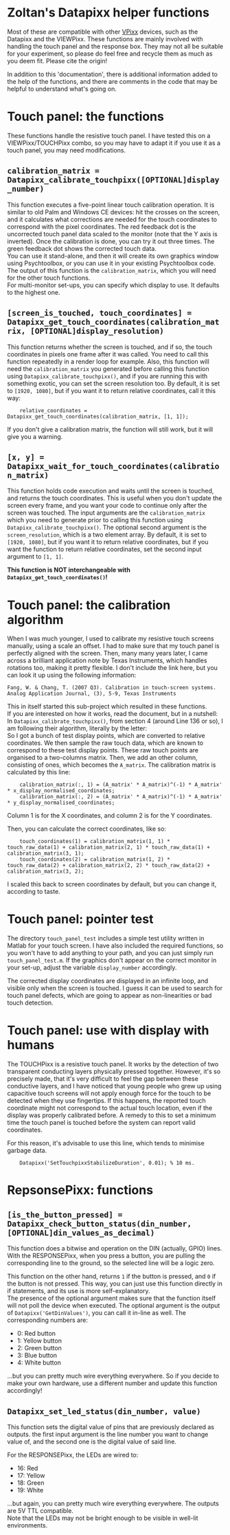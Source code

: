 
# Zoltan's Datapixx helper functions

Most of these are compatible with other [VPixx](http://vpixx.com) devices, such as the Datapixx and the VIEWPixx. These functions are mainly involved with handling the touch panel and the response box. They may not all be suitable for your experiment, so please do feel free and recycle them as much as you deem fit. Please cite the origin!

In addition to this 'documentation', there is additional information added to the help of the functions, and there are comments in the code that may be helpful to understand what's going on.


# Touch panel: the functions

These functions handle the resistive touch panel. I have tested this on a VIEWPixx/TOUCHPixx combo, so you may have to adapt it if you use it as a touch panel, you may need modifications.

## `calibration_matrix = Datapixx_calibrate_touchpixx([OPTIONAL]display_number)`

This function executes a five-point linear touch calibration operation. It is similar to old Palm and Windows CE devices: hit the crosses on the screen, and it calculates what corrections are needed for the touch coordinates to correspond with the pixel coordinates. The red feedback dot is the uncorrected touch panel data scaled to the monitor (note that the Y axis is inverted). Once the calibration is done, you can try it out three times. The green feedback dot shows the corrected touch data.  
You can use it stand-alone, and then it will create its own graphics window using Psychtoolbox, or you can use it in your existing Psychtoolbox code.
The output of this function is the `calibration_matrix`, which you will need for the other touch functions.  
For multi-monitor set-ups, you can specify which display to use. It defaults to the highest one.

## `[screen_is_touched, touch_coordinates] = Datapixx_get_touch_coordinates(calibration_matrix, [OPTIONAL]display_resolution)`

This function returns whether the screen is touched, and if so, the touch coordinates in pixels one frame after it was called. You need to call this function repeatedly in a render loop for example.
Also, this function will need the `calibration_matrix` you generated before calling this function using `Datapixx_calibrate_touchpixx()`, and if you are running this with something exotic, you can set the screen resolution too. By default, it is set to `[1920, 1080]`, but if you want it to return relative coordinates, call it this way:
```
    relative_coordinates = Datapixx_get_touch_coordinates(calibration_matrix, [1, 1]);
```

If you don't give a calibration matrix, the function will still work, but it will give you a warning.

## `[x, y] = Datapixx_wait_for_touch_coordinates(calibration_matrix)`

This function holds code execution and waits until the screen is touched, and returns the touch coordinates. This is useful when you don't update the screen every frame, and you want your code to continue only after the screen was touched. The input arguments are the `calibration_matrix` which you need to generate prior to calling this function using `Datapixx_calibrate_touchpixx()`. The optional second argument is the `screen_resolution`, which is a two element array. By default, it is set to `[1920, 1080]`, but if you want it to return relative coordinates, but if you want the function to return relative coordinates, set the second input argument to `[1, 1]`.

**This function is NOT interchangeable with `Datapixx_get_touch_coordinates()`!**

# Touch panel: the calibration algorithm

When I was much younger, I used to calibrate my resistive touch screens manually, using a scale an offset. I had to make sure that my touch panel is perfectly aligned with the screen. Then, many many years later, I came across a brilliant application note by Texas Instruments, which handles rotations too, making it pretty flexible. I don't include the link here, but you can look it up using the following information:
```
Fang, W. & Chang, T. (2007 Q3). Calibration in touch-screen systems.
Analog Application Journal, (3), 5-9, Texas Instruments
```

This in itself started this sub-project which resulted in these functions.  
If you are interested on how it works, read the document, but in a nutshell:  
In `Datapixx_calibrate_touchpixx()`, from section 4 (around Line 136 or so), I am following their algorithm, literally by the letter:  
So I got a bunch of test display points, which are converted to relative coordinates. We then sample the raw touch data, which are known to correspond to these test display points. These raw touch points are organised to a two-columns matrix. Then, we add an other column, consisting of ones, which becomes the `A_matrix`. The calibration matrix is calculated by this line:

```
    calibration_matrix(:, 1) = (A_matrix' * A_matrix)^(-1) * A_matrix' * x_display_normalised_coordinates;
    calibration_matrix(:, 2) = (A_matrix' * A_matrix)^(-1) * A_matrix' * y_display_normalised_coordinates;
```
Column 1 is for the X coordinates, and column 2 is for the Y coordinates.  

Then, you can calculate the correct coordinates, like so:

```
    touch_coordinates(1) = calibration_matrix(1, 1) * touch_raw_data(1) + calibration_matrix(2, 1) * touch_raw_data(1) + calibration_matrix(3, 1);
    touch_coordinates(2) = calibration_matrix(1, 2) * touch_raw_data(2) + calibration_matrix(2, 2) * touch_raw_data(2) + calibration_matrix(3, 2);
```

I scaled this back to screen coordinates by default, but you can change it, according to taste.

# Touch panel: pointer test

The directory `touch_panel_test` includes a simple test utility written in Matlab for your touch screen. I have also included the required functions, so you won't have to add anything to your path, and you can just simply run `touch_panel_test.m`. If the graphics don't appear on the correct monitor in your set-up, adjust the variable `display_number` accordingly.  

The corrected display coordinates are displayed in an infinite loop, and visible only when the screen is touched. I guess it can be used to search for touch panel defects, which are going to appear as non-linearities or bad touch detection.

# Touch panel: use with display with humans

The TOUCHPixx is a resistive touch panel. It works by the detection of two transparent conducting layers physically pressed together. However, it's so precisely made, that it's very difficult to feel the gap between these conductive layers, and I have noticed that young people who grew up using capacitive touch screens will not apply enough force for the touch to be detected when they use fingertips. If this happens, the reported touch coordinate might not correspond to the actual touch location, even if the display was properly calibrated before. A remedy to this to set a minimum time the touch panel is touched before the system can report valid coordinates.  

For this reason, it's advisable to use this line, which tends to minimise garbage data.
```
    Datapixx('SetTouchpixxStabilizeDuration', 0.01); % 10 ms.
```

# RepsonsePixx: functions

## `[is_the_button_pressed] = Datapixx_check_button_status(din_number, [OPTIONAL]din_values_as_decimal)`

This function does a bitwise and operation on the DIN (actually, GPIO) lines. With the RESPONSEPixx, when you press a button, you are pulling the corresponding line to the ground, so the selected line will be a logic zero.

This function on the other hand, returns `1` if the button is pressed, and `0` if the button is not pressed. This way, you can just use this function directly in if statements, and its use is more self-explanatory.  
The presence of the optional argument makes sure that the function itself will not poll the device when executed. The optional argument is the output of `Datapixx('GetDinValues')`, you can call it in-line as well.
The corresponding numbers are:  

- 0: Red button  
- 1: Yellow button  
- 2: Green button  
- 3: Blue button  
- 4: White button  

...but you can pretty much wire everything everywhere. So if you decide to make your own hardware, use a different number and update this function accordingly!

## `Datapixx_set_led_status(din_number, value)`

This function sets the digital value of pins that are previously declared as outputs. the first input argument is the line number you want to change value of, and the second one is the digital value of said line.

For the RESPONSEPixx, the LEDs are wired to:

- 16: Red
- 17: Yellow
- 18: Green
- 19: White

...but again, you can pretty much wire everything everywhere. The outputs are 5V TTL compatible.  
Note that the LEDs may not be bright enough to be visible in well-lit environments.